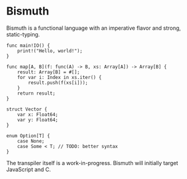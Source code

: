 # Bismuth

Bismuth is a functional language with an imperative flavor and strong, static-typing.

```
func main!IO() {
    print!("Hello, world!");
}

func map[A, B](f: func(A) -> B, xs: Array[A]) -> Array[B] {
    result: Array[B] = #[];
    for var i: Index in xs.iter() {
        result.push(f(xs[i]));
    }
    return result;
}

struct Vector {
    var x: Float64;
    var y: Float64;
}

enum Option[T] {
    case None;
    case Some < T; // TODO: better syntax
}
```

The transpiler itself is a work-in-progress.
Bismuth will initially target JavaScript and C.

